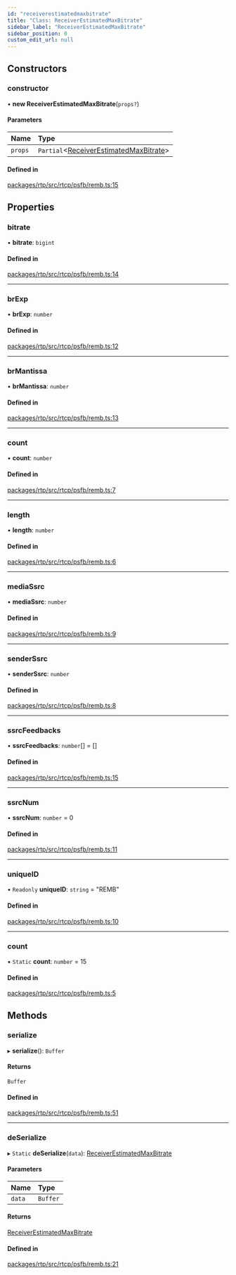 ```yaml
---
id: "receiverestimatedmaxbitrate"
title: "Class: ReceiverEstimatedMaxBitrate"
sidebar_label: "ReceiverEstimatedMaxBitrate"
sidebar_position: 0
custom_edit_url: null
---
```


## Constructors

### constructor

• **new ReceiverEstimatedMaxBitrate**(`props?`)

#### Parameters

| Name | Type |
| :------ | :------ |
| `props` | `Partial`<[ReceiverEstimatedMaxBitrate](receiverestimatedmaxbitrate.md)\> |

#### Defined in

[packages/rtp/src/rtcp/psfb/remb.ts:15](https://github.com/shinyoshiaki/werift-webrtc/blob/9b072fd/packages/rtp/src/rtcp/psfb/remb.ts#L15)

## Properties

### bitrate

• **bitrate**: `bigint`

#### Defined in

[packages/rtp/src/rtcp/psfb/remb.ts:14](https://github.com/shinyoshiaki/werift-webrtc/blob/9b072fd/packages/rtp/src/rtcp/psfb/remb.ts#L14)

___

### brExp

• **brExp**: `number`

#### Defined in

[packages/rtp/src/rtcp/psfb/remb.ts:12](https://github.com/shinyoshiaki/werift-webrtc/blob/9b072fd/packages/rtp/src/rtcp/psfb/remb.ts#L12)

___

### brMantissa

• **brMantissa**: `number`

#### Defined in

[packages/rtp/src/rtcp/psfb/remb.ts:13](https://github.com/shinyoshiaki/werift-webrtc/blob/9b072fd/packages/rtp/src/rtcp/psfb/remb.ts#L13)

___

### count

• **count**: `number`

#### Defined in

[packages/rtp/src/rtcp/psfb/remb.ts:7](https://github.com/shinyoshiaki/werift-webrtc/blob/9b072fd/packages/rtp/src/rtcp/psfb/remb.ts#L7)

___

### length

• **length**: `number`

#### Defined in

[packages/rtp/src/rtcp/psfb/remb.ts:6](https://github.com/shinyoshiaki/werift-webrtc/blob/9b072fd/packages/rtp/src/rtcp/psfb/remb.ts#L6)

___

### mediaSsrc

• **mediaSsrc**: `number`

#### Defined in

[packages/rtp/src/rtcp/psfb/remb.ts:9](https://github.com/shinyoshiaki/werift-webrtc/blob/9b072fd/packages/rtp/src/rtcp/psfb/remb.ts#L9)

___

### senderSsrc

• **senderSsrc**: `number`

#### Defined in

[packages/rtp/src/rtcp/psfb/remb.ts:8](https://github.com/shinyoshiaki/werift-webrtc/blob/9b072fd/packages/rtp/src/rtcp/psfb/remb.ts#L8)

___

### ssrcFeedbacks

• **ssrcFeedbacks**: `number`[] = []

#### Defined in

[packages/rtp/src/rtcp/psfb/remb.ts:15](https://github.com/shinyoshiaki/werift-webrtc/blob/9b072fd/packages/rtp/src/rtcp/psfb/remb.ts#L15)

___

### ssrcNum

• **ssrcNum**: `number` = 0

#### Defined in

[packages/rtp/src/rtcp/psfb/remb.ts:11](https://github.com/shinyoshiaki/werift-webrtc/blob/9b072fd/packages/rtp/src/rtcp/psfb/remb.ts#L11)

___

### uniqueID

• `Readonly` **uniqueID**: `string` = "REMB"

#### Defined in

[packages/rtp/src/rtcp/psfb/remb.ts:10](https://github.com/shinyoshiaki/werift-webrtc/blob/9b072fd/packages/rtp/src/rtcp/psfb/remb.ts#L10)

___

### count

▪ `Static` **count**: `number` = 15

#### Defined in

[packages/rtp/src/rtcp/psfb/remb.ts:5](https://github.com/shinyoshiaki/werift-webrtc/blob/9b072fd/packages/rtp/src/rtcp/psfb/remb.ts#L5)

## Methods

### serialize

▸ **serialize**(): `Buffer`

#### Returns

`Buffer`

#### Defined in

[packages/rtp/src/rtcp/psfb/remb.ts:51](https://github.com/shinyoshiaki/werift-webrtc/blob/9b072fd/packages/rtp/src/rtcp/psfb/remb.ts#L51)

___

### deSerialize

▸ `Static` **deSerialize**(`data`): [ReceiverEstimatedMaxBitrate](receiverestimatedmaxbitrate.md)

#### Parameters

| Name | Type |
| :------ | :------ |
| `data` | `Buffer` |

#### Returns

[ReceiverEstimatedMaxBitrate](receiverestimatedmaxbitrate.md)

#### Defined in

[packages/rtp/src/rtcp/psfb/remb.ts:21](https://github.com/shinyoshiaki/werift-webrtc/blob/9b072fd/packages/rtp/src/rtcp/psfb/remb.ts#L21)
